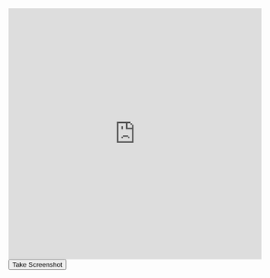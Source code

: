 <!DOCTYPE html>
<html>
<head>
	<meta charset="utf-8">
	<meta name="viewport" content="width=device-width, initial-scale=1">
	<title></title>
	<script type="text/javascript" src="https://cdnjs.cloudflare.com/ajax/libs/html2canvas/1.4.1/html2canvas.min.js"></script>
</head>
<body>
	<iframe src="https://www.flipkart.com/" frameborder="0" width="100%" height="500"></iframe>
	<button onclick="takeScreenshot()">Take Screenshot</button>
</body>
<script type="text/javascript">
	function takeScreenshot() {
		html2canvas(document.querySelector("body")).then(canvas => {
			const link = document.createElement("a");
			link.download = "screenshot.png";
			link.href = canvas.toDataURL('image/png');
			link.click();
		});
	}
</script>
</html>


